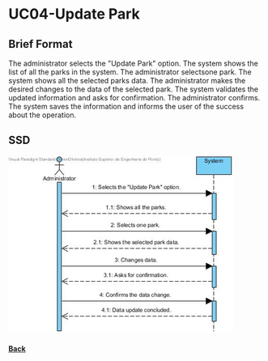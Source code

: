 # UC04-Update Park

## Brief Format

The administrator selects the "Update Park" option.
The system shows the list of all the parks in the system.
The administrator selectsone park. 
The system shows all the selected parks data. 
The administrator makes the desired changes to the data of the selected park.
The system validates the updated information and asks for confirmation. 
The administrator confirms. 
The system saves the information and informs the user of the success about the operation.

## SSD
![UC04-Update Park-SSD.jpg](UC04-SSD.jpg)

#### [Back](../UseCases.md)